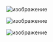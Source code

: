 
![изображение](https://github.com/feadonai123/portfolio/assets/83407741/f8864a69-05a1-4237-9294-184d1f5feea4)

![изображение](https://github.com/feadonai123/portfolio/assets/83407741/2de79277-86f1-4da5-adb4-e5ce65d5d74d)

![изображение](https://github.com/feadonai123/portfolio/assets/83407741/4dd4faff-97fb-4438-a6ac-8bc9a69dda16)

